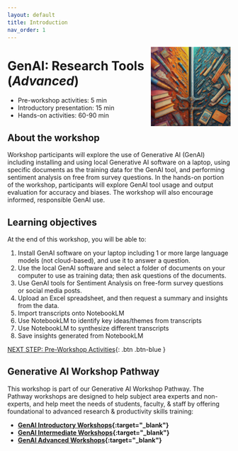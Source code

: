 ```yaml
---
layout: default
title: Introduction 
nav_order: 1
---
```

<img src="images/genai-adv.png" style="float:right;width:180px;" alt="decorative image">

# GenAI: Research Tools (_Advanced_)

- Pre-workshop activities: 5 min 
- Introductory presentation: 15 min
- Hands-on activities: 60-90 min

## About the workshop 

Workshop participants will explore the use of Generative AI (GenAI) including installing and using local Generative AI software on a laptop, using specific documents as the training data for the GenAI tool, and performing sentiment analysis on free from survey questions. In the hands-on portion of the workshop, participants will explore GenAI tool usage and output evaluation for accuracy and biases. The workshop will also encourage informed, responsible GenAI use.

## Learning objectives

At the end of this workshop, you will be able to:

1. Install GenAI software on your laptop including 1 or more large language models (not cloud-based), and use it to answer a question.
2. Use the local GenAI software and select a folder of documents on your computer to use as training data; then ask questions of the documents.
3. Use GenAI tools for Sentiment Analysis on free-form survey questions or social media posts.
5. Upload an Excel spreadsheet, and then request a summary and insights from the data.
6. Import transcripts onto NotebookLM
7. Use NotebookLM to identify key ideas/themes from transcripts
8. Use NotebookLM to synthesize different transcripts
9. Save insights generated from NotebookLM

[NEXT STEP: Pre-Workshop Activities](pre-workshop.html){: .btn .btn-blue }

## Generative AI Workshop Pathway

This workshop is part of our Generative AI Workshop Pathway. The Pathway workshops are designed to help subject area experts and non-experts, and help meet the needs of students, faculty, & staff by offering foundational to advanced research & productivity skills training:

- **[GenAI Introductory Workshops](https://uviclibraries.github.io/genai-pathway/#introductory-workshops){:target="_blank"}**
- **[GenAI Intermediate Workshops](https://uviclibraries.github.io/genai-pathway/#intermediate-workshops){:target="_blank"}**
- **[GenAI Advanced Workshops](https://uviclibraries.github.io/genai-pathway/#intermediate-workshops){:target="_blank"}**
